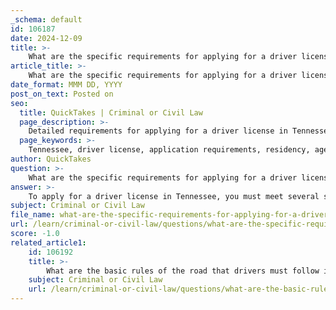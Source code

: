 ```yaml
---
_schema: default
id: 106187
date: 2024-12-09
title: >-
    What are the specific requirements for applying for a driver license in Tennessee?
article_title: >-
    What are the specific requirements for applying for a driver license in Tennessee?
date_format: MMM DD, YYYY
post_on_text: Posted on
seo:
  title: QuickTakes | Criminal or Civil Law
  page_description: >-
    Detailed requirements for applying for a driver license in Tennessee, including age, proof of residency, application process, testing requirements, and fees.
  page_keywords: >-
    Tennessee, driver license, application requirements, residency, age requirements, legal presence, identification, testing, fees, new residents
author: QuickTakes
question: >-
    What are the specific requirements for applying for a driver license in Tennessee?
answer: >-
    To apply for a driver license in Tennessee, you must meet several specific requirements. Here are the key criteria:\n\n1. **Age Requirements**: \n   - You must be at least 15 years old to apply for a learner's permit.\n   - For a full, unrestricted driver license, you must be at least 18 years old, although there are graduated licensing options for younger drivers.\n\n2. **Proof of Residency**: \n   - You need to provide documentation that proves your residency in Tennessee.\n\n3. **Legal Presence and Identification**: \n   - You must present documents that verify your legal presence in the U.S. This includes being a U.S. citizen or a lawful permanent resident.\n\n4. **Application Process**: \n   - You must apply in person at a Tennessee Department of Safety (DOS) office. \n   - You can begin your application online, but you will need to visit a driver service center to complete the process.\n\n5. **Testing Requirements**: \n   - Applicants must pass a vision screening, a knowledge test, and a driving exam.\n\n6. **Documentation**: \n   - Bring the necessary documents, which may include proof of identity, residency, and any other required paperwork.\n\n7. **Fees**: \n   - You will need to pay the required fee for the license.\n\n8. **New Residents**: \n   - If you are a new resident or returning to Tennessee with a valid out-of-state driver license, you must obtain a Tennessee driver license within 30 days of establishing residency. You will need to surrender your out-of-state license.\n\nBy ensuring you meet these requirements and following the application process, you can successfully obtain a driver license in Tennessee.
subject: Criminal or Civil Law
file_name: what-are-the-specific-requirements-for-applying-for-a-driver-license-in-tennessee.md
url: /learn/criminal-or-civil-law/questions/what-are-the-specific-requirements-for-applying-for-a-driver-license-in-tennessee
score: -1.0
related_article1:
    id: 106192
    title: >-
        What are the basic rules of the road that drivers must follow in Tennessee?
    subject: Criminal or Civil Law
    url: /learn/criminal-or-civil-law/questions/what-are-the-basic-rules-of-the-road-that-drivers-must-follow-in-tennessee
---
```


&nbsp;